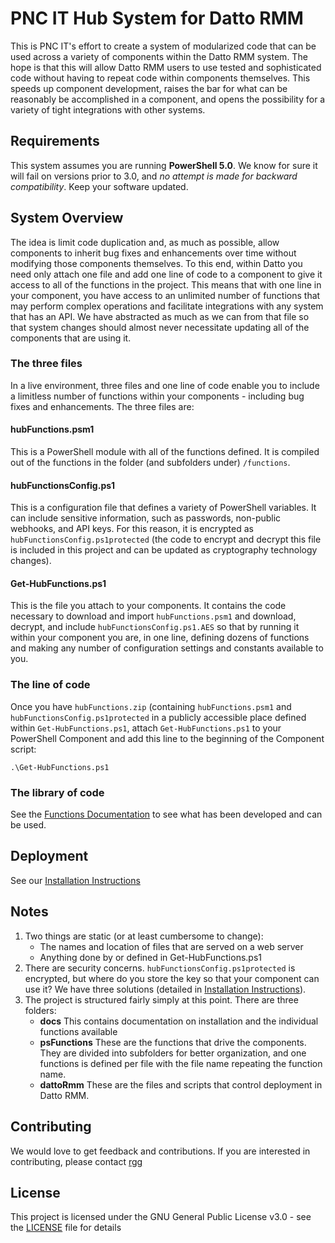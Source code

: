 # PNC IT Hub System for Datto RMM
This is PNC IT's effort to create a system of modularized code that can be used across a variety of components within the Datto RMM system. The hope is that this will allow Datto RMM users to use tested and sophisticated code without having to repeat code within components themselves. This speeds up component development, raises the bar for what can be reasonably be accomplished in a component, and opens the possibility for a variety of tight integrations with other systems.
## Requirements
This system assumes you are running **PowerShell 5.0**. We know for sure it will fail on versions prior to 3.0, and *no attempt is made for backward compatibility*. Keep your software updated.
## System Overview
The idea is limit code duplication and, as much as possible, allow components to inherit bug fixes and enhancements over time without modifying those components themselves. To this end, within Datto you need only attach one file and add one line of code to a component to give it access to all of the functions in the project. This means that with one line in your component, you have access to an unlimited number of functions that may perform complex operations and facilitate integrations with any system that has an API.
We have abstracted as much as we can from that file so that system changes should almost never necessitate updating all of the components that are using it. 
### The three files
In a live environment, three files and one line of code enable you to include a limitless number of functions within your components - including bug fixes and enhancements. The three files are:
#### hubFunctions.psm1
This is a PowerShell module with all of the functions defined. It is compiled out of the functions in the folder (and subfolders under) `/functions`.
#### hubFunctionsConfig.ps1
This is a configuration file that defines a variety of PowerShell variables. It can include sensitive information, such as passwords, non-public webhooks, and API keys. For this reason, it is encrypted as `hubFunctionsConfig.ps1protected` (the code to encrypt and decrypt this file is included in this project and can be updated as cryptography technology changes).
#### Get-HubFunctions.ps1
This is the file you attach to your components. It contains the code necessary to download and import `hubFunctions.psm1` and download, decrypt, and include `hubFunctionsConfig.ps1.AES` so that by running it within your component you are, in one line, defining dozens of functions and making any number of configuration settings and constants available to you.
### The line of code
Once you have `hubFunctions.zip` (containing `hubFunctions.psm1` and `hubFunctionsConfig.ps1protected` in a publicly accessible place defined within `Get-HubFunctions.ps1`, attach `Get-HubFunctions.ps1` to your PowerShell Component and add this line to the beginning of the Component script:
```
.\Get-HubFunctions.ps1
``` 
### The library of code
See the [Functions Documentation](https://github.com/pncit/hub/tree/master/docs/psFunctionDocumentation) to see what has been developed and can be used.
## Deployment
See our [Installation Instructions](https://github.com/pncit/hub/blob/master/docs/installationInstructions.md)
## Notes
1. Two things are static (or at least cumbersome to change):
   - The names and location of files that are served on a web server
   - Anything done by or defined in Get-HubFunctions.ps1
2. There are security concerns. `hubFunctionsConfig.ps1protected` is encrypted, but where do you store the key so that your component can use it? We have three solutions (detailed in [Installation Instructions](https://github.com/pncit/hub/blob/master/docs/installationInstructions.md)).
3. The project is structured fairly simply at this point. There are three folders:
   - **docs** This contains documentation on installation and the individual functions available
   - **psFunctions** These are the functions that drive the components. They are divided into subfolders for better organization, and one functions is defined per file with the file name repeating the function name.
   - **dattoRmm** These are the files and scripts that control deployment in Datto RMM.
## Contributing
We would love to get feedback and contributions. If you are interested in contributing, please contact [rgg](https://success.autotask.net/t5/user/viewprofilepage/user-id/35934)
## License
This project is licensed under the GNU General Public License v3.0 - see the [LICENSE](LICENSE) file for details
